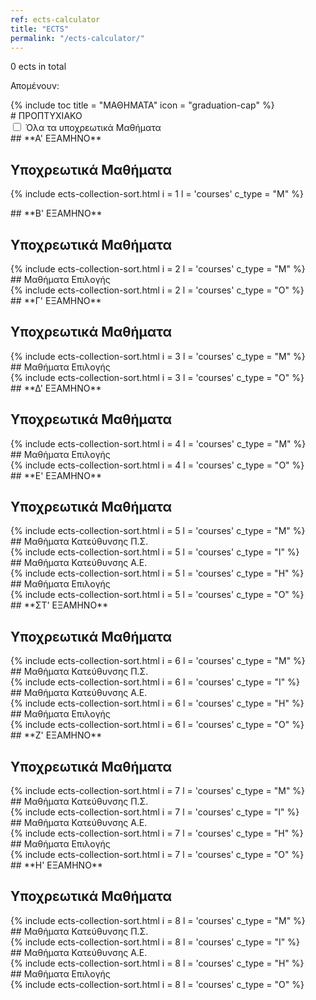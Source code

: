 ```yaml
---
ref: ects-calculator
title: "ECTS"
permalink: "/ects-calculator/"
---
```

<script src="https://ajax.googleapis.com/ajax/libs/jquery/3.5.1/jquery.min.js"></script>
<script type="text/javascript" src="/assets/js/ects.js"></script>
<p><span id ="ects_span">0</span> <span>ects in total</span></p>
<p><span>Απομένουν:  </span><span id="ects_span_240"></span></p>

<div id="boxes">
{% include toc title = "ΜΑΘΗΜΑΤΑ" icon = "graduation-cap" %}

<div markdown="1"> 
# ΠΡΟΠΤΥΧΙΑΚΟ 
</div>
<input onclick="autoCheck(mandatory_all)" type="checkbox" id="mandatory_checkbox" name="mandatory_checkbox">
<label for="mandatory_checkbox">Όλα τα υποχρεωτικά Μαθήματα</label>
<div markdown="1"> 
## **A' ΕΞΑΜΗΝΟ**

## Υποχρεωτικά Μαθήματα
</div>

{% include ects-collection-sort.html i = 1 l = 'courses' c_type = "M" %}

<div markdown="1"> 
## **Β' ΕΞΑΜΗΝΟ**

## Υποχρεωτικά Μαθήματα
</div>
{% include ects-collection-sort.html i = 2 l = 'courses' c_type = "M" %}
<div markdown="1"> 
## Μαθήματα Επιλογής
</div>
{% include ects-collection-sort.html i = 2 l = 'courses' c_type = "Ο" %}
<div markdown="1"> 
## **Γ' ΕΞΑΜΗΝΟ**

## Υποχρεωτικά Μαθήματα
</div>
{% include ects-collection-sort.html i = 3 l = 'courses' c_type = "M" %}
<div markdown="1"> 
## Μαθήματα Επιλογής
</div>
{% include ects-collection-sort.html i = 3 l = 'courses' c_type = "Ο" %}
<div markdown="1"> 
## **Δ' ΕΞΑΜΗΝΟ**

## Υποχρεωτικά Μαθήματα
</div>
{% include ects-collection-sort.html i = 4 l = 'courses' c_type = "M" %}
<div markdown="1"> 
## Μαθήματα Επιλογής
</div>
{% include ects-collection-sort.html i = 4 l = 'courses' c_type = "Ο" %}
<div markdown="1"> 
## **Ε' ΕΞΑΜΗΝΟ**

## Υποχρεωτικά Μαθήματα
</div>
{% include ects-collection-sort.html i = 5 l = 'courses' c_type = "M" %}
<div markdown="1"> 
## Μαθήματα Κατεύθυνσης Π.Σ.
</div>
{% include ects-collection-sort.html i = 5 l = 'courses' c_type = "I" %}
<div markdown="1"> 
## Μαθήματα Κατεύθυνσης Α.Ε.
</div>
{% include ects-collection-sort.html i = 5 l = 'courses' c_type = "H" %}
<div markdown="1"> 
## Μαθήματα Επιλογής
</div>
{% include ects-collection-sort.html i = 5 l = 'courses' c_type = "Ο" %}
<div markdown="1"> 
## **ΣΤ' ΕΞΑΜΗΝΟ**

## Υποχρεωτικά Μαθήματα
</div>
{% include ects-collection-sort.html i = 6 l = 'courses' c_type = "M" %}
<div markdown="1"> 
## Μαθήματα Κατεύθυνσης Π.Σ.
</div>
{% include ects-collection-sort.html i = 6 l = 'courses' c_type = "I" %}
<div markdown="1"> 
## Μαθήματα Κατεύθυνσης Α.Ε.
</div>
{% include ects-collection-sort.html i = 6 l = 'courses' c_type = "H" %}
<div markdown="1"> 
## Μαθήματα Επιλογής
</div>
{% include ects-collection-sort.html i = 6 l = 'courses' c_type = "Ο" %}
<div markdown="1"> 
## **Ζ' ΕΞΑΜΗΝΟ**

## Υποχρεωτικά Μαθήματα
</div>
{% include ects-collection-sort.html i = 7 l = 'courses' c_type = "M" %}
<div markdown="1"> 
## Μαθήματα Κατεύθυνσης Π.Σ.
</div>
{% include ects-collection-sort.html i = 7 l = 'courses' c_type = "I" %}
<div markdown="1"> 
## Μαθήματα Κατεύθυνσης Α.Ε.
</div>
{% include ects-collection-sort.html i = 7 l = 'courses' c_type = "H" %}
<div markdown="1"> 
## Μαθήματα Επιλογής
</div>
{% include ects-collection-sort.html i = 7 l = 'courses' c_type = "Ο" %}
<div markdown="1"> 
## **Η' ΕΞΑΜΗΝΟ**

## Υποχρεωτικά Μαθήματα
</div>
{% include ects-collection-sort.html i = 8 l = 'courses' c_type = "M" %}
<div markdown="1"> 
## Μαθήματα Κατεύθυνσης Π.Σ.
</div>
{% include ects-collection-sort.html i = 8 l = 'courses' c_type = "I" %}
<div markdown="1"> 
## Μαθήματα Κατεύθυνσης Α.Ε.
</div>
{% include ects-collection-sort.html i = 8 l = 'courses' c_type = "H" %}
<div markdown="1"> 
## Μαθήματα Επιλογής
</div>
{% include ects-collection-sort.html i = 8 l = 'courses' c_type = "Ο" %}

</div>
